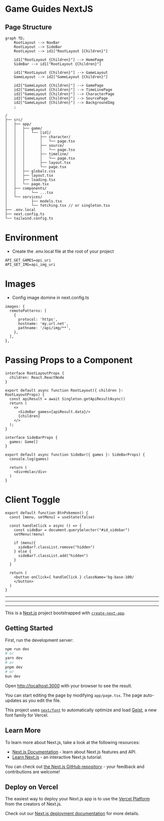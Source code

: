 # Game Guides NextJS

## Page Structure
```mermaid
graph TD;
    RootLayout --> NavBar
    RootLayout --> SideBar
    RootLayout --> id1["RootLayout {Children}"]

    id1["RootLayout {Children}"] --> HomePage
    SideBar --> id1["RootLayout {Children}"]

    id1["RootLayout {Children}"] --> GameLayout
    GameLayout --> id2["GameLayout {Children}"]

    id2["GameLayout {Children}"] --> GamePage
    id2["GameLayout {Children}"] --> TimeLinePage
    id2["GameLayout {Children}"] --> CharacterPage        
    id2["GameLayout {Children}"] --> SourcePage
    id2["GameLayout {Children}"] --> BackgroundImg
    ;
```
```
/
├── src/
│   ├── app/
│   │   ├── game/
│   │   │   └── [id]/
│   │   │       ├── character/
│   │   │       │   └── page.tsx
│   │   │       ├── source/
│   │   │       │   └── page.tsx
│   │   │       ├── timeline/
│   │   │       │   └── page.tsx
│   │   │       ├── layout.tsx
│   │   │       └── page.tsx
│   │   ├── globals.css
│   │   ├── layout.tsx
│   │   ├── loading.tsx
│   │   └── page.tsx
│   ├── components/
│   │       └── ...tsx
│   └── services/
│           ├── models.tsx
│           └── fetching.tsx // or singleton.tsx
├── .env.local
├── next.config.ts
└── tailwind.config.ts
```

# Environment
* Create the .env.local file at the root of your project
```
API_GET_GAMES=api_uri
API_GET_IMG=api_img_uri
```

# Images
* Config image domine in next.config.ts
```
images: {
  remotePatterns: [
    {
      protocol: 'https',
      hostname: 'my.url.net',
      pathname: '/api/img/**',
    },
  ],
},
```

# Passing Props to a Component
```
interface RootLayoutProps {
  children: React.ReactNode
}

export default async function RootLayout({ children }: RootLayoutProps) {
  const apiResult = await Singleton.getApiResultAsync()
  return (
    <>
      <SideBar games={apiResult.data}/>
      {children}
    </>
  );
}
```
```
interface SideBarProps {
  games: Game[]
}

export default async function SideBar({ games }: SideBarProps) {
  console.log(games)

  return (
    <div>Hola</div>  
  )
}
```

# Client Toggle
```
export default function BtnPokemon() {
  const [menu, setMenu] = useState(false)

  const handleClick = async () => {
    const sideBar = document.querySelector("#id_sidebar")
    setMenu(!menu)

    if (menu){
      sideBar?.classList.remove("hidden")
    } else {
      sideBar?.classList.add("hidden")
    }
  }

  return (
    <button onClick={ handleClick } className='bg-base-100/
    </button>
  )
}
```

<hr>
<hr>
<hr>

This is a [Next.js](https://nextjs.org) project bootstrapped with [`create-next-app`](https://nextjs.org/docs/app/api-reference/cli/create-next-app).

## Getting Started

First, run the development server:

```bash
npm run dev
# or
yarn dev
# or
pnpm dev
# or
bun dev
```

Open [http://localhost:3000](http://localhost:3000) with your browser to see the result.

You can start editing the page by modifying `app/page.tsx`. The page auto-updates as you edit the file.

This project uses [`next/font`](https://nextjs.org/docs/app/building-your-application/optimizing/fonts) to automatically optimize and load [Geist](https://vercel.com/font), a new font family for Vercel.

## Learn More

To learn more about Next.js, take a look at the following resources:

- [Next.js Documentation](https://nextjs.org/docs) - learn about Next.js features and API.
- [Learn Next.js](https://nextjs.org/learn) - an interactive Next.js tutorial.

You can check out [the Next.js GitHub repository](https://github.com/vercel/next.js) - your feedback and contributions are welcome!

## Deploy on Vercel

The easiest way to deploy your Next.js app is to use the [Vercel Platform](https://vercel.com/new?utm_medium=default-template&filter=next.js&utm_source=create-next-app&utm_campaign=create-next-app-readme) from the creators of Next.js.

Check out our [Next.js deployment documentation](https://nextjs.org/docs/app/building-your-application/deploying) for more details.
